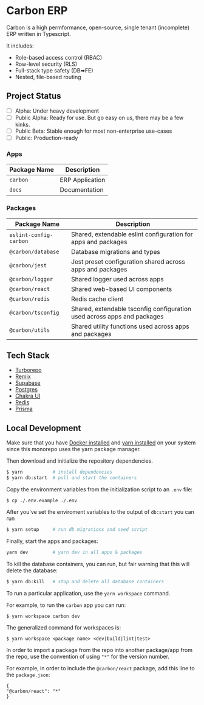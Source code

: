 # Carbon ERP

Carbon is a high permformance, open-source, single tenant (incomplete) ERP written in Typescript.

It includes:

- Role-based access control (RBAC)
- Row-level security (RLS)
- Full-stack type safety (DB➡FE)
- Nested, file-based routing

## Project Status

- [ ] Alpha: Under heavy development
- [ ] Public Alpha: Ready for use. But go easy on us, there may be a few kinks.
- [ ] Public Beta: Stable enough for most non-enterprise use-cases
- [ ] Public: Production-ready

### Apps

| Package Name | Description     |
| ------------ | --------------- |
| `carbon`     | ERP Application |
| `docs`       | Documentation   |

### Packages

| Package Name           | Description                                                             |
| ---------------------- | ----------------------------------------------------------------------- |
| `eslint-config-carbon` | Shared, extendable eslint configuration for apps and packages           |
| `@carbon/database`     | Database migrations and types                                           |
| `@carbon/jest`         | Jest preset configuration shared across apps and packages               |
| `@carbon/logger`       | Shared logger used across apps                                          |
| `@carbon/react`        | Shared web-based UI components                                          |
| `@carbon/redis`        | Redis cache client                                                      |
| `@carbon/tsconfig`     | Shared, extendable tsconfig configuration used across apps and packages |
| `@carbon/utils`        | Shared utility functions used across apps and packages                  |

## Tech Stack

- [Turborepo](https://turbo.build)
- [Remix](https://remix.run)
- [Supabase](https://supabase.com/)
- [Postgres](https://postgresql.org/)
- [Chakra UI](https://chakra-ui.com/)
- [Redis](https://redis.io)
- [Prisma](https://prisma.io/)

## Local Development

Make sure that you have [Docker installed](https://docs.docker.com/desktop/install/mac-install/) and [yarn installed](https://yarnpkg.com/lang/en/docs/install/#debian-stable)
on your system since this monorepo uses the yarn package manager.

Then download and initialize the repository dependencies.

```bash
$ yarn           # install dependencies
$ yarn db:start  # pull and start the containers
```

Copy the environment variables from the initialization script to an `.env` file:

```
$ cp ./.env.example ./.env
```

After you've set the enviroment variables to the output of `db:start` you can run

```bash
$ yarn setup     # run db migrations and seed script
```

Finally, start the apps and packages:

```bash
yarn dev         # yarn dev in all apps & packages
```

To kill the database containers, you can run, but fair warning that this will delete the database:

```bash
$ yarn db:kill   # stop and delete all database containers
```

To run a particular application, use the `yarn workspace` command.

For example, to run the `carbon` app you can run:

```
$ yarn workspace carbon dev
```

The generalized command for workspaces is:

```
$ yarn workspace <package name> <dev|build|lint|test>
```

In order to import a package from the repo into another package/app from
the repo, use the convention of using `"*"` for the version number.

For example, in order to include the `@carbon/react` package, add this line
to the `package.json`:

```
{
"@carbon/react": "*"
}
```
